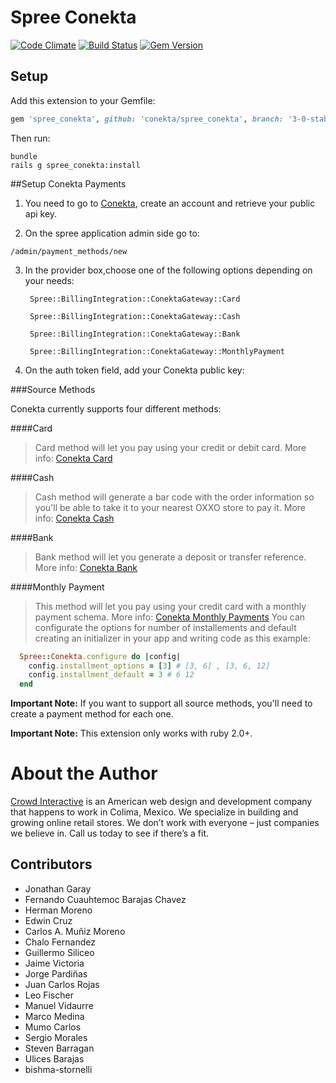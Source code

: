 # Spree Conekta
[![Code Climate](https://codeclimate.com/github/AgilTec/spree_conekta.png)](https://codeclimate.com/github/AgilTec/spree_conekta)
[![Build Status](https://travis-ci.org/AgilTec/spree_conekta.png?branch=2.4.0.rc3)](https://travis-ci.org/AgilTec/spree_conekta)
[![Gem Version](https://badge.fury.io/rb/spree_conekta.png)](http://badge.fury.io/rb/spree_conekta)

Setup
-----

Add this extension to your Gemfile:

```ruby
gem 'spree_conekta', github: 'conekta/spree_conekta', branch: '3-0-stable'
```

Then run:

```
bundle
rails g spree_conekta:install
```

##Setup Conekta Payments

1. You need to go to [Conekta](https://www.conekta.io/), create an account and retrieve your public api key.

2. On the spree application admin side go to:
```
/admin/payment_methods/new
```

3. In the provider box,choose one of the following options depending on your needs:

        Spree::BillingIntegration::ConektaGateway::Card

        Spree::BillingIntegration::ConektaGateway::Cash

        Spree::BillingIntegration::ConektaGateway::Bank

        Spree::BillingIntegration::ConektaGateway::MonthlyPayment

4. On the auth token field, add your Conekta public key:

###Source Methods

Conekta currently supports four different methods:

####Card
>Card method will let you pay using your credit or debit card. More info: [Conekta Card](https://www.conekta.io/es/docs/tutoriales/pagos-con-tarjeta)

####Cash
>Cash method will generate a bar code with the order information so you'll be able to take it to your nearest OXXO store to pay it. More info: [Conekta Cash](https://www.conekta.io/es/docs/tutoriales/pagos-en-efectivo)

####Bank
>Bank method will let you generate a deposit or transfer reference. More info: [Conekta Bank](https://www.conekta.io/es/docs/tutoriales/pago-con-transferencia)

####Monthly Payment
>This method will let you pay using your credit card with a monthly payment schema. More info: [Conekta Monthly Payments](https://admin.conekta.io/es/docs/tutoriales/meses-sin-intereses)
You can configurate the options for number of installements and default creating an initializer in your app and writing code as this example:
```ruby
  Spree::Conekta.configure do |config|
    config.installment_options = [3] # [3, 6] , [3, 6, 12]
    config.installment_default = 3 # 6 12
  end
```

**Important Note:** If you want to support all source methods, you'll need to create a payment method for each one.

**Important Note:** This extension only works with ruby 2.0+.

# About the Author

[Crowd Interactive](http://www.crowdint.com) is an American web design and development company that happens to work in Colima, Mexico.
We specialize in building and growing online retail stores. We don’t work with everyone – just companies we believe in. Call us today to see if there’s a fit.

## Contributors
  * Jonathan Garay
  * Fernando Cuauhtemoc Barajas Chavez
  * Herman Moreno
  * Edwin Cruz
  * Carlos A. Muñiz Moreno
  * Chalo Fernandez
  * Guillermo Siliceo
  * Jaime Victoria
  * Jorge Pardiñas
  * Juan Carlos Rojas
  * Leo Fischer
  * Manuel Vidaurre
  * Marco Medina
  * Mumo Carlos
  * Sergio Morales
  * Steven Barragan
  * Ulices Barajas
  * bishma-stornelli
